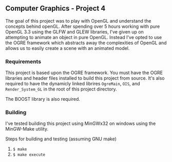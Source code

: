 ## Computer Graphics - Project 4

The goal of this project was to play with OpenGL and understand the concepts
behind openGL. After spending over 5 hours working with pure OpenGL 3.3 using
the GLFW and GLEW libraries, I've given up on attempting to animate an object
in pure OpenGL. Instead I've opted to use the OGRE framework which abstracts
away the complexities of OpenGL and allows us to easily create a scene with
an animated model.


### Requirements

This project is based upon the OGRE framework. You must have the OGRE libraries
and header files installed to build this project from source. It's also required
to have the dynamicly linked librires `OgreMain`, `OIS`, and `Render_System_GL`
in the root of this project directory.

The BOOST library is also required.

### Building

I've tested building this project using MinGWx32 on windows using the MinGW-Make
utility.

Steps for building and testing (assuming GNU make)

 1. `$ make`
 2. `$ make execute`
